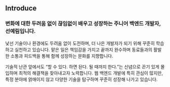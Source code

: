 <div>

## Introduce

### 변화에 대한 두려움 없이 끊임없이 배우고 성장하는 주니어 백엔드 개발자, 선예림입니다.

낯선 기술이나 환경에도 두려움 없이 도전하며, 더 나은 개발자가 되기 위해 꾸준히 학습하고 실천하고 있습니다. 맡은 일은 책임감을 가지고 끝까지 완수하며 동료들과의 활발한 소통과 피드백을 통해 함께 성장하는 문화를 지향합니다.

기술적 난관 앞에서도 “할 수 있다. 하면 된다. 될 때까지 한다.”는 신념으로 끈기 있게 몰입하며 최적의 해결책을 찾아내고자 노력합니다. 웹 백엔드 개발에 특히 관심이 많지만, 특정 분야에 얽매이지 않고 다양한 기술을 탐구하며 꾸준히 성장해 나가고 있습니다.


<!--

## Resume


[선예림 이력서](https://right-airbus-41b.notion.site/11eb7f99114580cf9210c0d3d7ac62a9?pvs=4) -->



<!--
## Education

| **학위** | **기관** | **기간** |
|:----------:|:----------:|:----------:|
| 외부 교육 | 삼성청년SW아카데미 | 2024.01 ~ 2024.12 |
| 학사 졸업 | 부경대학교 컴퓨터공학과 | 2022.03 ~ 2024.02 |


## Projects

### [Street Coding Fighter](https://github.com/SunYerim/Street-Coding-Fighter)

**코딩을 게임처럼 즐기는 실시간 참여형 학습 플랫폼 서비스**

* **설명:** 사용자 간의 실시간 코드 대결을 통해 코딩 학습의 재미를 높이고, 학습 동기를 부여하는 웹 서비스입니다.
* **주요 성과:** SSAFY 11기 **공통 프로젝트 우수상 (2등) 수상** (삼성전자 주식회사), 본선 진출 및 500명 대상 온라인 발표 진행
* **역할:** Backend 개발 및 최종 발표
* **회고:** [Street Coding Fighter 프로젝트 회고](https://sunyerim.tistory.com/5)

---

### [Stock Of Galaxy](https://github.com/SunYerim/StockOfGalaxy)

**과거와 현재의 주식 정보 및 뉴스 기사를 제공하는 서비스**

* **설명:** 주식 투자 결정을 돕기 위해 과거 데이터부터 최신 뉴스까지 다양한 주식 정보를 통합 제공하는 서비스입니다.
* **주요 성과:** SSAFY 11기 **특화 프로젝트 우수상 (1등) 수상** (삼성전자 주식회사)
* **역할:** Backend 개발
* **회고:** [Stock Of Galaxy 프로젝트 회고](https://sunyerim.tistory.com/7)

---

### [뚜벗뚜벗](https://github.com/SunYerim/TtubeotTtubeot)

**어린이를 위한 야외활동 장려 애플리케이션**

* **설명:** 아이들이 직접 참여할 수 있는 야외 미션을 제공하여 신체 활동을 장려하고, 가족과 함께 즐길 수 있는 건강한 경험을 제공하는 모바일 앱입니다.
* **주요 성과:** SSAFY 11기 **자율 프로젝트 우수상 (2등) 수상** (삼성전자 주식회사), 50명 및 500명 대상 오프라인/온라인 발표 진행
* **역할:** Backend, Frontend 개발 및 최종 발표
* **발표:** 50명 청중 대상 오프라인 발표 및 500명 청중 대상 온라인 발표 진행

---

### [Sunjoo](https://github.com/SunjooAI)

**감정에 따라 인공지능이 주류를 추천해주는 서비스**

* **설명:** 사용자 감정 분석을 기반으로 맞춤형 주류를 추천해주는 서비스로, 기존 프로젝트의 프론트엔드 코드를 활용하여 백엔드와 CI/CD 파이프라인을 구축했습니다.
* **역할:** 팀장, Infra, Backend 개발

---

### [WAA](https://github.com/chaesc1/WAAWAAWAA)

**OPEN AI를 활용한 영유아 학습 및 상담 애플리케이션**

* **설명:** OpenAI 기술을 활용하여 영유아의 학습을 돕고, 부모님들에게 상담 기능을 제공하는 모바일 애플리케이션입니다.
* **주요 성과:** 부경대학교 캡스톤디자인 **경진대회 동상 수상**
* **역할:** Frontend 개발

---


<!--

<h2>Projects</h2>

<
| **프로젝트명** | **설명** | **기간** | **성과 및 특이점** | **담당 역할** | **기관/팀** |
|:--------------:|:--------:|:--------:|:-----------------:|:-------------:|:-----------:|
| [Street Coding Fighter](https://github.com/SunYerim/Street-Coding-Fighter) | 코딩을 게임처럼 즐기는 실시간 참여형 학습 플랫폼 서비스 | 2024.07.08 ~ 2024.08.16 | 🏅 SSAFY 11기 **공통 프로젝트 우수상 수상(2등)** <br>- 삼성전자 주식회사 (2024.08.16) <li>본선 진출 후, 500명 청중을 대상으로 온라인 발표 진행</li><li>[프로젝트 회고](https://sunyerim.tistory.com/5)</li>|Backend, <br> 최종 발표자| 삼성청년SW아카데미(SSAFY) |
| [Stock Of Galaxy](https://github.com/SunYerim/StockOfGalaxy) | 과거와 현재의 주식 정보 및 뉴스기사 정보 제공 서비스 | 2024.08.26 ~ 2024.10.11 | 🏅 SSAFY 11기 **특화 프로젝트 우수상 수상(1등)** <br> - 삼성전자 주식회사 (2024.10.11) <li>[프로젝트 회고](https://sunyerim.tistory.com/7)</li> |Backend| 삼성청년SW아카데미(SSAFY) |
| [뚜벗뚜벗](https://github.com/SunYerim/TtubeotTtubeot) | 어린이를 위한 야외활동 장려 애플리케이션| 2024.10.14 ~ 2024.11.22 | 🏅 SSAFY 11기 **자율 프로젝트 우수상 수상(2등)** <br>- 삼성전자 주식회사 (2024.11.22) <li>50명 청중을 대상으로 오프라인 발표 진행</li> <li>본선 진출 후, 500명 청중을 대상으로 온라인 발표 진행</li> |Backend, <br>Frontend, <br> 최종 발표자| 삼성청년SW아카데미(SSAFY) |
| [Sunjoo](https://github.com/SunjooAI) | 감정에 따라 인공지능이 주류를 추천해주는 서비스 | 2024.05.28 ~ 2024.07.07 | <li> **Bejuryu 프로젝트의 프론트엔드 코드 사용**하여 CI/CD파이프라인 구축 및 Backend 개발</li> | 팀장, Infra, Backend | 팀프로젝트<br>(개인적으로 진행) |
| [WAA](https://github.com/chaesc1/WAAWAAWAA) | OPEN AI를 활용한 영유아 학습 및 상담 어플리케이션 | 2023.06 ~ 2023.11.21 | 🏅 부경대학교 캡스톤디자인 **경진대회 동상 수상** <br>- 부경대학교 컴퓨터.인공지능공학부 (2023.11.22) | Frontend | 부경대학교 컴퓨터공학과<br>(졸업작품) |

-->


<!--
<h2>Experiences</h2>

| **경험** | **설명** | **기간** | **활동 내역** |
|:--------:|:--------:|:--------:|:-------------:|
| SSAFY 11기 | 삼성청년SW아카데미(SSAFY) JAVA 전공트랙 교육생 | 2024.01 ~ 2024.12 | <li>JAVA전공트랙 교육 이수 </li> <li>[알고리즘 스터디](https://github.com/SunYerim/ssafyAlgorithmStudy)장 <sub>2024.01 - 2024.08</sub></li><li>[CS 스터디](https://github.com/SunYerim/CSStudy)장<sub>2024.07 -</sub></li><li>[모던 자바](https://right-airbus-41b.notion.site/e92a3ff760ab421385f7733e4f109221?pvs=4) 스터디<sub>2024.02 - 2024.05</sub></li> |
| 대학생 개발 연합동아리 UMC-5th | 부경대학교 Spring Boot 파트로 활동 | 2023.09 ~ 2024.02 | <li>Spring Boot 트랙 스터디</li><li>부경대학교 주관 모베디 헤커톤 참여<sub>2023.11.24-25</sub></li> |
| [GDSC PKNU](https://github.com/GDSC-PKNU-Official) | Google Developer Student Club 부경대학교 | 2023.03 ~ 현재 | <li>["모두의 네트워크"](https://right-airbus-41b.notion.site/GDSC-b9245289e5444d8293f4c73638daa5dd?pvs=4) 스터디<sub>2023.07 - 2023.08</sub></li><li>["네트워크, 하향식 접근"](https://right-airbus-41b.notion.site/GDSC-045ecce6f37f4477b9a47be18d691b58?pvs=4) 스터디 <sub>2023.09 - 2023.12</sub></li><li>[알고리드미](https://github.com/AlgoLeadMe) 스터디 <sub>2024.03 - 2024.05</sub></li><li>출/퇴근 지식공유 소모임<sub> 2024.09 -</sub></li>|
| [부경대학교 중앙 프로그래밍 동아리 WAP](https://github.com/pknu-wap) | 부경대학교에서 중앙 프로그래밍 동아리 활동 | 2022.03 ~ 2023.06 | <li>[Bejuryu](https://github.com/pknu-wap/2023_1_WAT_BeJuRyu) 프로젝트(웹 프론트엔드 개발)<sub>2023.03 - 2023.06</sub></li><li>Coding Timer(웹 프론트엔드 개발)<sub>2022.09 - 2022.12</sub></li><li>Frontend 스터디 2회 참여</li><li>[2022 겨울방학 알고리즘 스터디](https://discovered-trust-803.notion.site/Python-Algorithm-Study-445a65e9efb943dfbf1d33e365c08b22?pvs=4)</li><li>[2023 여름방학 알고리즘 스터디](https://fearless-fireplant-6fc.notion.site/Algorithm-Study-4e63c013edea494e9a2d72929f6a1f78?pvs=4)장</li> |

-->
</div>


<!--

[![Solved.ac Profile](http://mazassumnida.wtf/api/v2/generate_badge?boj=yaelim6)](https://solved.ac/yaelim6/)

![Top Langs](https://github-readme-stats.vercel.app/api/top-langs/?username=SunYerim&layout=compact&theme=tokyonight) -->

<!---
SunYerim/SunYerim is a ✨ special ✨ repository because its `README.md` (this file) appears on your GitHub profile.
You can click the Preview link to take a look at your changes.
--->
